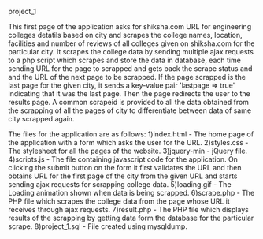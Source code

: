 project_1

This first page of the application asks for shiksha.com URL for engineering colleges detatils based on city and scrapes the college 
names, location, facilities and number of reviews of all colleges given on shiksha.com for the particular city. It scrapes the 
college data by sending multiple ajax requests to a php script which scrapes and store the data in database, each time sending URL 
for the page to scrapped and gets back the scrape status and and the URL of the next page to be scrapped. If the page scrapped is 
the last page for the given city, it sends a key-value pair 'lastpage => true' indicating that it was the last page. Then the page 
redirects the user to the results page. A common scrapeid is provided to all the data obtained from the scrapping of all the pages of
city to differentiate between data of same city scrapped again.

The files for the application are as follows: 
1)index.html - The home page of the application with a form which asks the user for the URL.
2)styles.css - The stylesheet for all the pages of the website.
3)jquery-min - jQuery file.
4)scripts.js - The file containing javascript code for the application. On clicking the submit button on the form it first validates 
    the URL and then obtains URL for the first page of the city from the given URL and starts sending ajax requests for scrapping 
    college data.
5)loading.gif - The Loading animation shown when data is being scrapped.
6)scrape.php - The PHP file which scrapes the college data from the page whose URL it receives through ajax requests.
7)result.php - The PHP file which displays results of the scrapping by getting data form the database for the particular scrape.
8)project_1.sql - File created using mysqldump.